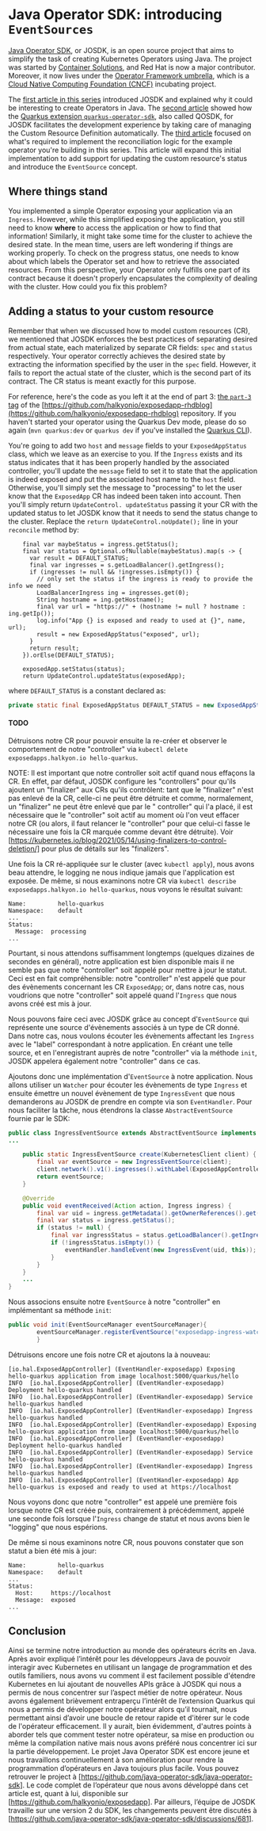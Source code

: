 # Java Operator SDK: introducing `EventSources`

[Java Operator SDK](https://javaoperatorsdk.io), or JOSDK, is an open source project that aims to simplify the task of
creating Kubernetes Operators using Java. The project was started
by [Container Solutions](https://container-solutions.com), and Red Hat is now a major contributor. Moreover, it now 
lives under the [Operator Framework umbrella](https://github.com/operator-framework), which is a [Cloud 
Native Computing Foundation (CNCF)](https://cncf.io) incubating project.

The [first article in this series](https://developers.redhat.com/articles/2022/02/15/write-kubernetes-java-java-operator-sdk)
introduced JOSDK and explained why it could be interesting to create Operators in Java. The
[second article](https://developers.redhat.com/articles/2022/03/22/write-kubernetes-java-java-operator-sdk-part-2) showed how
the [Quarkus extension `quarkus-operator-sdk`](https://github.com/quarkiverse/quarkus-operator-sdk), also called QOSDK,
for JOSDK facilitates the development experience by taking care of managing the Custom Resource Definition
automatically. The [third article](https://developers.redhat.com/articles/2022/04/04/writing-kubernetes-operators-java-josdk-part-3-implementing-controller) focused on what's required to implement the reconciliation logic
for the example operator you're building in this series. This article will expand this initial implementation to add
support for updating the custom resource's status and introduce the `EventSource` concept.

## Where things stand

You implemented a simple Operator exposing your application via an `Ingress`. However, while this simplified exposing
the application, you still need to know **where** to access the application or how to find that information!
Similarly, it might take some time for the cluster to achieve the desired state. In the mean time, users are left
wondering if things are working properly. To check on the progress status, one needs to know about which labels the
Operator set and how to retrieve the associated resources. From this perspective, your Operator only fulfills one part
of its contract because it doesn't properly encapsulates the complexity of dealing with the cluster. How could you fix
this problem?

## Adding a status to your custom resource

Remember that when we discussed how to model custom resources (CR), we mentioned that JOSDK enforces the best practices
of separating desired from actual state, each materialized by separate CR fields: `spec` and `status` respectively. Your
operator correctly achieves the desired state by extracting the information specified by the user in the `spec`
field. However, it fails to report the actual state of the cluster, which is the second part of its contract. The CR
status is meant exactly for this purpose.

For reference, here's the code as you left it at the end of part 3:
[the `part-3` tag](https://github.com/halkyonio/exposedapp-rhdblog/tree/part-3) of the
[https://github.com/halkyonio/exposedapp-rhdblog](https://github.com/halkyonio/exposedapp-rhdblog) repository.
If you haven't started your operator using the Quarkus Dev mode, please do so again (`mvn quarkus:dev` or `quarkus
dev` if you've installed the [Quarkus CLI](https://quarkus.io/guides/cli-tooling)).

You're going to add two `host` and `message` fields to your `ExposedAppStatus` class, which we leave as an exercise
to you. If the `Ingress` exists and its status indicates that it has been properly handled by the associated
controller, you'll update the `message` field to set it to state that the application is indeed exposed and put the
associated host name to the `host` field. Otherwise, you'll simply set the message to "processing" to let the user 
know that the `ExposedApp` CR has indeed been taken into account. Then you'll simply return `UpdateControl.
updateStatus` passing it your CR with the updated status to let JOSDK know that it needs to send the status change 
to the cluster. Replace the `return UpdateControl.noUpdate();` line in your `reconcile` method by:

```java,noformat
    final var maybeStatus = ingress.getStatus();
    final var status = Optional.ofNullable(maybeStatus).map(s -> {
      var result = DEFAULT_STATUS;
      final var ingresses = s.getLoadBalancer().getIngress();
      if (ingresses != null && !ingresses.isEmpty()) {
        // only set the status if the ingress is ready to provide the info we need
        LoadBalancerIngress ing = ingresses.get(0);
        String hostname = ing.getHostname();
        final var url = "https://" + (hostname != null ? hostname : ing.getIp());
        log.info("App {} is exposed and ready to used at {}", name, url);
        result = new ExposedAppStatus("exposed", url);
      }
      return result;
    }).orElse(DEFAULT_STATUS);

    exposedApp.setStatus(status);
    return UpdateControl.updateStatus(exposedApp);
```

where `DEFAULT_STATUS` is a constant declared as:

```java
private static final ExposedAppStatus DEFAULT_STATUS = new ExposedAppStatus("processing",null);
```
   

#### TODO

Détruisons notre CR pour pouvoir ensuite la re-créer et observer le comportement de notre "controller"
via `kubectl delete exposedapps.halkyon.io hello-quarkus`.

NOTE: Il est important que notre controller soit actif quand nous effaçons la CR. En effet, par défaut, JOSDK configure
les "controllers" pour qu'ils ajoutent un "finalizer" aux CRs qu'ils contrôlent: tant que le "finalizer" n'est pas
enlevé de la CR, celle-ci ne peut être détruite et comme, normalement, un "finalizer" ne peut être enlevé que par le "
controller" qui l'a placé, il est nécessaire que le "controller" soit actif au moment où l'on veut effacer notre CR (ou
alors, il faut relancer le "controller" pour que celui-ci fasse le nécessaire une fois la CR marquée comme devant être
détruite). Voir [https://kubernetes.io/blog/2021/05/14/using-finalizers-to-control-deletion/] pour plus de détails sur
les "finalizers".

Une fois la CR ré-appliquée sur le cluster (avec `kubectl apply`), nous avons beau attendre, le logging ne nous indique
jamais que l'application est exposée. De même, si nous examinons notre CR
via `kubectl describe exposedapps.halkyon.io hello-quarkus`, nous voyons le résultat suivant:

```shell
Name:         hello-quarkus
Namespace:    default
...
Status:
  Message:  processing
...
```

Pourtant, si nous attendons suffisamment longtemps (quelques dizaines de secondes en général), notre application est
bien disponible mais il ne semble pas que notre "controller" soit appelé pour mettre à jour le statut. Ceci est en fait
compréhensible: notre "controller" n'est appelé que pour des évènements concernant les CR `ExposedApp`; or, dans notre
cas, nous voudrions que notre "controller" soit appelé quand l'`Ingress` que nous avons créé est mis à jour.

Nous pouvons faire ceci avec JOSDK grâce au concept d'`EventSource` qui représente une source d'évènements associés à un
type de CR donné. Dans notre cas, nous voulons écouter les évènements affectant les `Ingress` avec le "label"
correspondant à notre application. En créant une telle source, et en l'enregistrant auprès de notre "controller" via la
méthode `init`, JOSDK appelera également notre "controller" dans ce cas.

Ajoutons donc une implémentation d'`EventSource` à notre application. Nous allons utiliser un `Watcher` pour écouter les
évènements de type `Ingress` et ensuite émettre un nouvel évènement de type `IngressEvent` que nous demanderons au JOSDK
de prendre en compte via son `EventHandler`. Pour nous faciliter la tâche, nous étendrons la
classe `AbstractEventSource` fournie par le SDK:

```java
public class IngressEventSource extends AbstractEventSource implements Watcher<Ingress> {
...

    public static IngressEventSource create(KubernetesClient client) {
        final var eventSource = new IngressEventSource(client);
        client.network().v1().ingresses().withLabel(ExposedAppController.APP_LABEL).watch(eventSource);
        return eventSource;
    }

    @Override
    public void eventReceived(Action action, Ingress ingress) {
        final var uid = ingress.getMetadata().getOwnerReferences().get(0).getUid();
        final var status = ingress.getStatus();
        if (status != null) {
            final var ingressStatus = status.getLoadBalancer().getIngress();
            if (!ingressStatus.isEmpty()) {
                eventHandler.handleEvent(new IngressEvent(uid, this));
            }
        }
    }  
    ...
}
```

Nous associons ensuite notre `EventSource` à notre "controller" en implémentant sa méthode `init`:

```java
public void init(EventSourceManager eventSourceManager){
        eventSourceManager.registerEventSource("exposedapp-ingress-watcher",IngressEventSource.create(client));
        }
```

Détruisons encore une fois notre CR et ajoutons la à nouveau:

```shell
[io.hal.ExposedAppController] (EventHandler-exposedapp) Exposing hello-quarkus application from image localhost:5000/quarkus/hello
INFO  [io.hal.ExposedAppController] (EventHandler-exposedapp) Deployment hello-quarkus handled
INFO  [io.hal.ExposedAppController] (EventHandler-exposedapp) Service hello-quarkus handled
INFO  [io.hal.ExposedAppController] (EventHandler-exposedapp) Ingress hello-quarkus handled
INFO  [io.hal.ExposedAppController] (EventHandler-exposedapp) Exposing hello-quarkus application from image localhost:5000/quarkus/hello
INFO  [io.hal.ExposedAppController] (EventHandler-exposedapp) Deployment hello-quarkus handled
INFO  [io.hal.ExposedAppController] (EventHandler-exposedapp) Service hello-quarkus handled
INFO  [io.hal.ExposedAppController] (EventHandler-exposedapp) Ingress hello-quarkus handled
INFO  [io.hal.ExposedAppController] (EventHandler-exposedapp) App hello-quarkus is exposed and ready to used at https://localhost
```

Nous voyons donc que notre "controller" est appelé une première fois lorsque notre CR est créée puis, contrairement à
précédemment, appelé une seconde fois lorsque l'`Ingress` change de statut et nous avons bien le "logging" que nous
espérions.

De même si nous examinons notre CR, nous pouvons constater que son statut a bien été mis à jour:

```shell
Name:         hello-quarkus
Namespace:    default
...
Status:
  Host:     https://localhost
  Message:  exposed
...
```

## Conclusion

Ainsi se termine notre introduction au monde des opérateurs écrits en Java. Après avoir expliqué l’intérêt pour les
développeurs Java de pouvoir interagir avec Kubernetes en utilisant un langage de programmation et des outils familiers,
nous avons vu comment il est facilement possible d'étendre Kubernetes en lui ajoutant de nouvelles APIs grâce à JOSDK
qui nous a permis de nous concentrer sur l’aspect métier de notre opérateur. Nous avons également brièvement entraperçu
l’intérêt de l’extension Quarkus qui nous a permis de développer notre opérateur alors qu’il tournait, nous permettant
ainsi d’avoir une boucle de retour rapide et d'itérer sur le code de l'opérateur efficacement. Il y aurait, bien
évidemment, d'autres points à aborder tels que comment tester notre opérateur, sa mise en production ou même la
compilation native mais nous avons préféré nous concentrer ici sur la partie développement. Le projet Java Operator SDK
est encore jeune et nous travaillons continuellement à son amélioration pour rendre la programmation d’opérateurs en
Java toujours plus facile. Vous pouvez retrouver le project à [https://github.com/java-operator-sdk/java-operator-sdk].
Le code complet de l’opérateur que nous avons développé dans cet article est, quant à lui, disponible
sur [https://github.com/halkyonio/exposedapp]. Par ailleurs, l’équipe de JOSDK travaille sur une version 2 du SDK, les
changements peuvent être discutés à [https://github.com/java-operator-sdk/java-operator-sdk/discussions/681]. 



